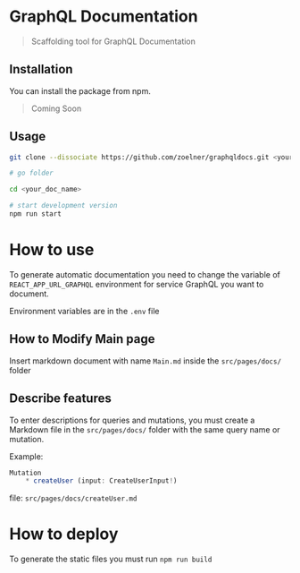 # GraphQL Documentation

> Scaffolding tool for GraphQL Documentation

## Installation

You can install the package from npm.

> Coming Soon

## Usage

```bash
git clone --dissociate https://github.com/zoelner/graphqldocs.git <your_doc_name>

# go folder

cd <your_doc_name>

# start development version
npm run start
```

# How to use

To generate automatic documentation you need to change the variable of `REACT_APP_URL_GRAPHQL` environment for service GraphQL you want to document.

Environment variables are in the `.env` file

## How to Modify Main page

Insert markdown document with name `Main.md` inside the `src/pages/docs/` folder

## Describe features

To enter descriptions for queries and mutations, you must create a Markdown file in the `src/pages/docs/` folder with the same query name or mutation.

Example:

```js
Mutation
    * createUser (input: CreateUserInput!)
```

file: `src/pages/docs/createUser.md`

# How to deploy

To generate the static files you must run `npm run build`

